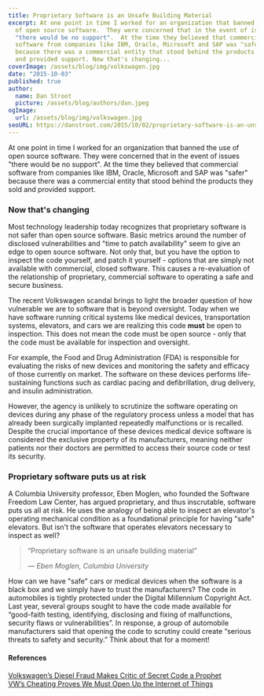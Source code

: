 ```yaml
---
title: Proprietary Software is an Unsafe Building Material
excerpt: At one point in time I worked for an organization that banned the use
  of open source software.  They were concerned that in the event of issues
  "there would be no support".  At the time they believed that commercial
  software from companies like IBM, Oracle, Microsoft and SAP was "safer"
  because there was a commercial entity that stood behind the products they sold
  and provided support. Now that's changing...
coverImage: /assets/blog/img/volkswagen.jpg
date: "2015-10-03"
published: true
author:
  name: Dan Stroot
  picture: /assets/blog/authors/dan.jpeg
ogImage:
  url: /assets/blog/img/volkswagen.jpg
seoURL: https://danstroot.com/2015/10/02/proprietary-software-is-an-unsafe-building-material/
---
```


At one point in time I worked for an organization that banned the use of open source software. They were concerned that in the event of issues "there would be no support". At the time they believed that commercial software from companies like IBM, Oracle, Microsoft and SAP was "safer" because there was a commercial entity that stood behind the products they sold and provided support.

### Now that's changing

Most technology leadership today recognizes that proprietary software is not safer than open source software. Basic metrics around the number of disclosed vulnerabilities and "time to patch availability" seem to give an edge to open source software. Not only that, but you have the option to inspect the code yourself, and patch it yourself - options that are simply not available with commercial, closed software. This causes a re-evaluation of the relationship of proprietary, commercial software to operating a safe and secure business.

The recent Volkswagen scandal brings to light the broader question of how vulnerable we are to software that is beyond oversight. Today when we have software running critical systems like medical devices, transportation systems, elevators, and cars we are realizing this code **must** be open to inspection. This does not mean the code must be open source - only that the code must be available for inspection and oversight.

For example, the Food and Drug Administration (FDA) is responsible for evaluating the risks of new devices and monitoring the safety and efficacy of those currently on market. The software on these devices performs life-sustaining functions such as cardiac pacing and defibrillation, drug delivery, and insulin administration.

However, the agency is unlikely to scrutinize the software operating on devices during any phase of the regulatory process unless a model that has already been surgically implanted repeatedly malfunctions or is recalled. Despite the crucial importance of these devices medical device software is considered the exclusive property of its manufacturers, meaning neither patients nor their doctors are permitted to access their source code or test its security.

### Proprietary software puts us at risk

A Columbia University professor, Eben Moglen, who founded the Software Freedom Law Center, has argued proprietary, and thus inscrutable, software puts us all at risk. He uses the analogy of being able to inspect an elevator's operating mechanical condition as a foundational principle for having "safe" elevators. But isn't the software that operates elevators necessary to inspect as well?

> “Proprietary software is an unsafe building material”
>
> <cite>&mdash; Eben Moglen, Columbia University</cite>

How can we have "safe" cars or medical devices when the software is a black box and we simply have to trust the manufacturers? The code in automobiles is tightly protected under the Digital Millennium Copyright Act. Last year, several groups sought to have the code made available for “good-faith testing, identifying, disclosing and fixing of malfunctions, security flaws or vulnerabilities”. In response, a group of automobile manufacturers said that opening the code to scrutiny could create “serious threats to safety and security.” Think about that for a moment!

#### References

[Volkswagen’s Diesel Fraud Makes Critic of Secret Code a Prophet](http://www.nytimes.com/2015/09/23/nyregion/volkswagens-diesel-fraud-makes-critic-of-secret-code-a-prophet.html)<br>
[VW’s Cheating Proves We Must Open Up the Internet of Things](http://www.wired.com/2015/09/volkswagen-open-iot/)
